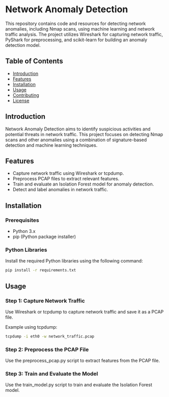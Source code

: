 # Network Anomaly Detection

This repository contains code and resources for detecting network anomalies, including Nmap scans, using machine learning and network traffic analysis. The project utilizes Wireshark for capturing network traffic, PyShark for preprocessing, and scikit-learn for building an anomaly detection model.

## Table of Contents

- [Introduction](#introduction)
- [Features](#features)
- [Installation](#installation)
- [Usage](#usage)
- [Contributing](#contributing)
- [License](#license)

## Introduction

Network Anomaly Detection aims to identify suspicious activities and potential threats in network traffic. This project focuses on detecting Nmap scans and other anomalies using a combination of signature-based detection and machine learning techniques.

## Features

- Capture network traffic using Wireshark or tcpdump.
- Preprocess PCAP files to extract relevant features.
- Train and evaluate an Isolation Forest model for anomaly detection.
- Detect and label anomalies in network traffic.

## Installation

### Prerequisites

- Python 3.x
- pip (Python package installer)

### Python Libraries

Install the required Python libraries using the following command:

```bash
pip install -r requirements.txt
```

## Usage

### Step 1: Capture Network Traffic
Use Wireshark or tcpdump to capture network traffic and save it as a PCAP file.

Example using tcpdump:

```bash
tcpdump -i eth0 -w network_traffic.pcap
```

### Step 2: Preprocess the PCAP File
Use the preprocess_pcap.py script to extract features from the PCAP file.

### Step 3: Train and Evaluate the Model
Use the train_model.py script to train and evaluate the Isolation Forest model.

